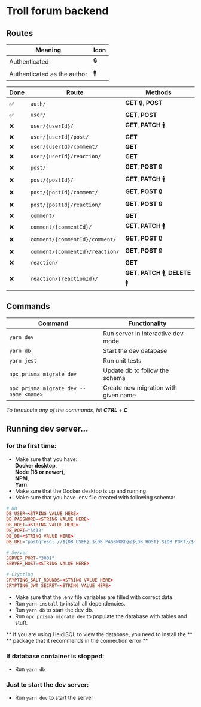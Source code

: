 # Troll forum backend

## Routes

 Meaning                     | Icon
-----------------------------|------
 Authenticated               | 🔒
 Authenticated as the author | 🚹

Done | Route                           | Methods
-----|---------------------------------|-------
 ✅  | `auth/`                         | **GET** 🔒, **POST**
 ✅  | `user/`                         | **GET**, **POST**
 ❌  | `user/{userId}/`                | **GET**, **PATCH** 🚹
 ❌  | `user/{userId}/post/`           | **GET**
 ❌  | `user/{userId}/comment/`        | **GET**
 ❌  | `user/{userId}/reaction/`       | **GET**
 ❌  | `post/`                         | **GET**, **POST** 🔒
 ❌  | `post/{postId}/`                | **GET**, **PATCH** 🚹
 ❌  | `post/{postId}/comment/`        | **GET**, **POST** 🔒
 ❌  | `post/{postId}/reaction/`       | **GET**, **POST** 🔒
 ❌  | `comment/`                      | **GET**
 ❌  | `comment/{commentId}/`          | **GET**, **PATCH** 🚹
 ❌  | `comment/{commentId}/comment/`  | **GET**, **POST** 🔒
 ❌  | `comment/{commentId}/reaction/` | **GET**, **POST** 🔒
 ❌  | `reaction/`                     | **GET**
 ❌  | `reaction/{reactionId}/`        | **GET**, **PATCH** 🚹, **DELETE** 🚹

## Commands

| Command                                | Functionality                        |
|----------------------------------------|--------------------------------------|
| `yarn dev`                             | Run server in interactive dev mode   |
| `yarn db`                              | Start the dev database               |
| `yarn jest`                            | Run unit tests                       |
| `npx prisma migrate dev`               | Update db to follow the schema       |
| `npx prisma migrate dev --name <name>` | Create new migration with given name |

*To terminate any of the commands, hit **CTRL** + **C***

## Running dev server...

### for the first time:
- Make sure that you have: \
  **Docker desktop**, \
  **Node (18 or newer)**,\
  **NPM**,\
  **Yarn**.
- Make sure that the Docker desktop is up and running.
- Make sure that you have .env file created with following schema:
```conf
# DB
DB_USER=<STRING VALUE HERE>
DB_PASSWORD=<STRING VALUE HERE>
DB_HOST=<STRING VALUE HERE>
DB_PORT="5432"
DB_DB=<STRING VALUE HERE>
DB_URL="postgresql://${DB_USER}:${DB_PASSWORD}@${DB_HOST}:${DB_PORT}/${DB_DB}?schema=public"

# Server
SERVER_PORT="3001"
SERVER_HOST=<STRING VALUE HERE>

# Crypting
CRYPTING_SALT_ROUNDS=<STRING VALUE HERE>
CRYPTING_JWT_SECRET=<STRING VALUE HERE>
```
- Make sure that the .env file variables are filled with correct data.
- Run `yarn install` to install all dependencies.
- Run `yarn db` to start the dev db.
- Run `npx prisma migrate dev` to populate the database with tables and stuff.

** If you are using HeidiSQL to view the database, you need to install the **
** package that it recommends in the connection error **

### If database container is stopped:
- Run `yarn db`

### Just to start the dev server:
- Run `yarn dev` to start the server
